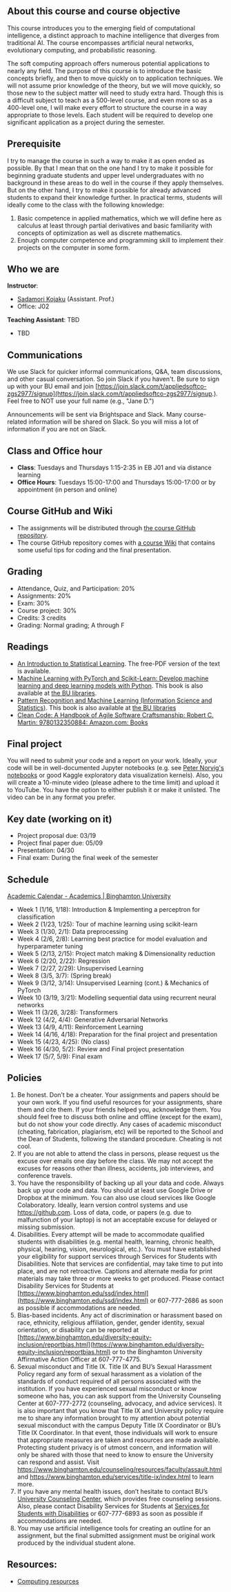 ## About this course and course objective

This course introduces you to the emerging field of computational intelligence, a distinct approach to machine intelligence that diverges from traditional AI. The course encompasses artificial neural networks, evolutionary computing, and probabilistic reasoning.

The soft computing approach offers numerous potential applications to nearly any field.  The purpose of this course is to introduce the basic concepts briefly, and then to move quickly on to application techniques.  We will not assume prior knowledge of the theory, but we will move quickly, so those new to the subject matter will need to study extra hard.  Though this is a difficult subject to teach as a 500-level course, and even more so as a 400-level one, I will make every effort to structure the course in a way appropriate to those levels.  Each student will be required to develop one significant application as a project during the semester.

## Prerequisite
I try to manage the course in such a way to make it as open ended as possible.  By that I mean that on the one hand I try to make it possible for beginning graduate students and upper level undergraduates with no background in these areas to do well in the course if they apply themselves.  But on the other hand, I try to make it possible for already advanced students to expand their knowledge further.
In practical terms, students will ideally come to the class with the following knowledge:
1.	Basic competence in applied mathematics, which we will define here as calculus at least through partial derivatives and basic familiarity with concepts of optimization as well as discrete mathematics.
2.	Enough computer competence and programming skill to implement their projects on the computer in some form.

## Who we are

**Instructor**:
  - [Sadamori Kojaku](https://skojaku.github.io) (Assistant. Prof.)
  - Office: J02

**Teaching Assistant**: TBD
  - TBD

## Communications
We use Slack for quicker informal communications, Q&A, team discussions, and other casual conversation. So join Slack if you haven't. Be sure to sign up with your BU email and join [https://join.slack.com/t/appliedsoftco-zgs2977/signup](https://join.slack.com/t/appliedsoftco-zgs2977/signup.). Feel free to NOT use your full name (e.g., "Jane D.")

Announcements will be sent via Brightspace and Slack. Many course-related information will be shared on Slack. So you will miss a lot of information if you are not on Slack.

## Class and Office hour
- **Class**: Tuesdays and Thursdays  1:15-2:35 in EB J01 and via distance learning
- **Office Hours**: Tuesdays 15:00-17:00 and Thursdays 15:00-17:00 or by appointment (in person and online)

## Course GitHub and Wiki

- The assignments will be distributed through [the course GitHub repository](https://github.com/skojaku/applied-soft-computing).
- The course GitHub repository comes with [a course Wiki](https://github.com/skojaku/applied-soft-computing/wiki) that contains some useful tips for coding and the final presentation.

## Grading
- Attendance, Quiz, and Participation: 20%
- Assignments: 20%
- Exam: 30%
- Course project: 30%
- Credits: 3 credits
- Grading: Normal grading; A through F

## Readings
- [An Introduction to Statistical Learning](https://www.statlearning.com/). The free-PDF version of the text is available.
- [Machine Learning with PyTorch and Scikit-Learn: Develop machine learning and deep learning models with Python](https://www.amazon.com/Machine-Learning-PyTorch-Scikit-Learn-learning-ebook/dp/B09NW48MR1). This book is also available at [the BU libraries](https://suny-bin.primo.exlibrisgroup.com/permalink/01SUNY_BIN/8bi7k1/alma9937192986104802).
- [Pattern Recognition and Machine Learning (Information Science and Statistics)](https://www.amazon.com/Pattern-Recognition-Learning-Information-Statistics/dp/0387310738). This book is also available at [the BU libraries](https://suny-bin.primo.exlibrisgroup.com/discovery/fulldisplay?docid=alma9937192285804802&context=L&vid=01SUNY_BIN:01SUNY_BIN&lang=en&search_scope=BINGSUNY&adaptor=Local%20Search%20Engine&tab=Everything&query=any,contains,Pattern%20Recognition%20and%20Machine%20Learning%20(Information%20Science%20and%20Statistics))
- [Clean Code: A Handbook of Agile Software Craftsmanship: Robert C. Martin: 9780132350884: Amazon.com: Books](https://www.amazon.com/Clean-Code-Handbook-Software-Craftsmanship/dp/0132350882)

## Final project
You will need to submit your code and a report on your work. Ideally, your code will be in well-documented Jupyter notebooks (e.g. see [Peter Norvig's notebooks](http://norvig.com/ipython/) or good Kaggle exploratory data visualization kernels). Also, you will create a 10-minute video (please adhere to the time limit) and upload it to YouTube. You have the option to either publish it or make it unlisted. The video can be in any format you prefer.

## Key date (working on it)
- Project proposal due: 03/19
- Project final paper due: 05/09
- Presentation: 04/30
- Final exam: During the final week of the semester

## Schedule

[Academic Calendar - Academics | Binghamton University](https://www.binghamton.edu/academics/academic-calendar.html)

- Week 1 (1/16, 1/18): Introduction & Implementing a perceptron for classification
- Week 2 (1/23, 1/25): Tour of machine learning using scikit-learn
- Week 3 (1/30, 2/1): Data preprocessing
- Week 4 (2/6, 2/8): Learning best practice for model evaluation and hyperparameter tuning
- Week 5 (2/13, 2/15): Project match making & Dimensionality reduction
- Week 6 (2/20, 2/22): Regression
- Week 7 (2/27, 2/29): Unsupervised Learning
- Week 8 (3/5, 3/7): (Spring break)
- Week 9 (3/12, 3/14): Unsupervised Learning (cont.) & Mechanics of PyTorch
- Week 10 (3/19, 3/21): Modelling sequential data using recurrent neural networks
- Week 11 (3/26, 3/28): Transformers
- Week 12 (4/2, 4/4): Generative Adversarial Networks
- Week 13 (4/9, 4/11): Reinforcement Learning
- Week 14 (4/16, 4/18): Preparation for the final project and presentation
- Week 15 (4/23, 4/25): (No class)
- Week 16 (4/30, 5/2): Review and Final project presentation
- Week 17 (5/7, 5/9): Final exam

## Policies
1. Be honest. Don’t be a cheater. Your assignments and papers should be your own work. If you find useful resources for your assignments, share them and cite them. If your friends helped you, acknowledge them. You should feel free to discuss both online and offline (except for the exam), but do not show your code directly. Any cases of academic misconduct (cheating, fabrication, plagiarism, etc) will be reported to the School and the Dean of Students, following the standard procedure. Cheating is not cool.
2. If you are not able to attend the class in persons, please request us the excuse over emails one day before the class. We may not accept the excuses for reasons other than illness, accidents, job interviews, and conference travels.
3. You have the responsibility of backing up all your data and code. Always back up your code and data. You should at least use Google Drive or Dropbox at the minimum. You can also use cloud services like Google Colaboratory. Ideally, learn version control systems and use https://github.com. Loss of data, code, or papers (e.g. due to malfunction of your laptop) is not an acceptable excuse for delayed or missing submission.
4. Disabilities. Every attempt will be made to accommodate qualified students with disabilities (e.g. mental health, learning, chronic health, physical, hearing, vision, neurological, etc.). You must have established your eligibility for support services through Services for Students with Disabilities. Note that services are confidential, may take time to put into place, and are not retroactive. Captions and alternate media for print materials may take three or more weeks to get produced. Please contact Disability Services for Students at  [https://www.binghamton.edu/ssd/index.html](https://www.binghamton.edu/ssd/index.html)  or 607-777-2686 as soon as possible if accommodations are needed.
5. Bias-based incidents. Any act of discrimination or harassment based on race, ethnicity, religious affiliation, gender, gender identity, sexual orientation, or disability can be reported at [https://www.binghamton.edu/diversity-equity-inclusion/reportbias.html](https://www.binghamton.edu/diversity-equity-inclusion/reportbias.html) or to the Binghamton University Affirmative Action Officer at 607-777-4775.
6. Sexual misconduct and Title IX. Title IX and BU’s Sexual Harassment Policy regard any form of sexual harassment as a violation of the standards of conduct required of all persons associated with the institution. If you have experienced sexual misconduct or know someone who has, you can ask support from the University Counseling Center at 607-777-2772 (counseling, advocacy, and advice services).  It is also important that you know that Title IX and University policy require me to share any information brought to my attention about potential sexual misconduct with the campus Deputy Title IX Coordinator or BU’s Title IX Coordinator. In that event, those individuals will work to ensure that appropriate measures are taken and resources are made available. Protecting student privacy is of utmost concern, and information will only be shared with those that need to know to ensure the University can respond and assist. Visit https://www.binghamton.edu/counseling/resources/faculty/assault.html and https://www.binghamton.edu/services/title-ix/index.html to learn more.
7. If you have any mental health issues, don’t hesitate to contact BU’s [University Counseling Center](https://www.binghamton.edu/counseling/index.html), which provides free counseling sessions. Also, please contact Disability Services for Students at [Services for Students with Disabilities](https://www.binghamton.edu/ssd/index.html) or 607-777-6893 as soon as possible if accommodations are needed.
8. You may use artificial intelligence tools for creating an outline for an assignment, but the final submitted assignment must be original work produced by the individual student alone.

## Resources:
- [Computing resources](https://www.binghamton.edu/watson/facilities/computing/virtual-computing.html#:~:text=BingView%3A%20Provides%20access%20to%20University,Virtual%20Desktop%20Infrastructure%20Overview)
